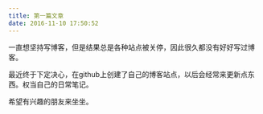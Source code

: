 ```yaml
---
title: 第一篇文章
date: 2016-11-10 17:50:52
---
```


一直想坚持写博客，但是结果总是各种站点被关停，因此很久都没有好好写过博客。

最近终于下定决心，在github上创建了自己的博客站点，以后会经常来更新点东西。权当自己的日常笔记。

希望有兴趣的朋友来坐坐。
